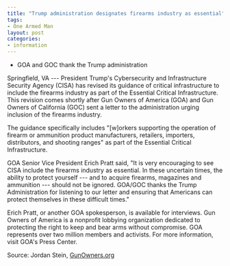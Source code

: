 ```yaml
---
title: "Trump administration designates firearms industry as essential"
tags:
- One Armed Man
layout: post
categories:
- information
---
```


- GOA and GOC thank the Trump administration

Springfield, VA --- President Trump's Cybersecurity and Infrastructure Security Agency (CISA) has revised its guidance of critical infrastructure to include the firearms industry as part of the Essential Critical Infrastructure. This revision comes shortly after Gun Owners of America (GOA) and Gun Owners of California (GOC) sent a letter to the administration urging inclusion of the firearms industry.

The guidance specifically includes "[w]orkers supporting the operation of firearm or ammunition product manufacturers, retailers, importers, distributors, and shooting ranges" as part of the Essential Critical Infrastructure.

GOA Senior Vice President Erich Pratt said, "It is very encouraging to see CISA include the firearms industry as essential. In these uncertain times, the ability to protect yourself --- and to acquire firearms, magazines and ammunition --- should not be ignored. GOA/GOC thanks the Trump Administration for listening to our letter and ensuring that Americans can protect themselves in these difficult times."

Erich Pratt, or another GOA spokesperson, is available for interviews. Gun Owners of America is a nonprofit lobbying organization dedicated to protecting the right to keep and bear arms without compromise. GOA represents over two million members and activists. For more information, visit GOA's Press Center.

Source: Jordan Stein, [GunOwners.org](https://gunowners.org/breaking-goa-and-goc-thank-the-trump-administration-for-designating-firearms-industry-as-essential/)
